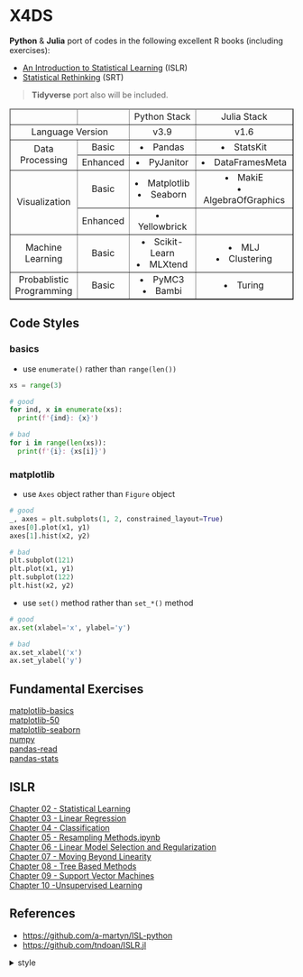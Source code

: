 # X4DS

**Python** & **Julia** port of codes in the following excellent R books (including exercises):

- [An Introduction to Statistical Learning](https://www.statlearning.com/) (ISLR)
- [Statistical Rethinking](https://xcelab.net/rm/statistical-rethinking/) (SRT)

> **Tidyverse** port also will be included.

<table border="1">
  <thead>
    <tr>
      <td></td>
      <td></td>
      <td>Python Stack</td>
      <td>Julia Stack</td>
    </tr>
  </thead>
  <tbody>
    <tr>
      <td colspan="2">Language Version</td>
      <td>v3.9</td>
      <td>v1.6</td>
    </tr>
    <tr>
      <td rowspan="2">Data <br />Processing</td>
      <td>Basic</td>
      <td><li>Pandas</li></td>
      <td><li>StatsKit</li></td>
    </tr>
    <tr>
      <td>Enhanced</td>
      <td><li>PyJanitor</li></td>
      <td><li>DataFramesMeta</li></td>
    </tr>
    <tr>
      <td rowspan="2">Visualization</td>
      <td>Basic</td>
      <td>
        <li>Matplotlib</li>
        <li>Seaborn</li>
      </td>
      <td>
        <li>MakiE</li>
        <li>AlgebraOfGraphics</li>
      </td>
    </tr>
    <tr>
      <td>Enhanced</td>
      <td><li>Yellowbrick</li></td>
      <td></td>
    </tr>
    <tr>
      <td>Machine<br />Learning</td>
      <td>Basic</td>
      <td>
        <li>Scikit-Learn</li>
        <li>MLXtend</li>
      </td>
      <td>
        <li>MLJ</li>
        <li>Clustering</li>
      </td>
    </tr>
    <tr>
      <td>
        Probablistic<br />
        Programming
      </td>
      <td>Basic</td>
      <td>
        <li>PyMC3</li>
        <li>Bambi</li>
      </td>
      <td><li>Turing</li></td>
    </tr>
  </tbody>
</table>

## Code Styles

### basics

- use `enumerate()` rather than `range(len())`

```python
xs = range(3)

# good
for ind, x in enumerate(xs):
  print(f'{ind}: {x}')

# bad
for i in range(len(xs)):
  print(f'{i}: {xs[i]}')
```

### matplotlib

- use `Axes` object rather than `Figure` object

```python
# good
_, axes = plt.subplots(1, 2, constrained_layout=True)
axes[0].plot(x1, y1)
axes[1].hist(x2, y2)

# bad
plt.subplot(121)
plt.plot(x1, y1)
plt.subplot(122)
plt.hist(x2, y2)
```

- use `set()` method rather than `set_*()` method

```python
# good
ax.set(xlabel='x', ylabel='y')

# bad
ax.set_xlabel('x')
ax.set_ylabel('y')
```

## Fundamental Exercises

[matplotlib-basics](https://nbviewer.jupyter.org/github/gitony0101/X4DS/blob/main/evan/mpl_basics.ipynb)<br>
[matplotlib-50](https://nbviewer.jupyter.org/github/gitony0101/X4DS/blob/main/evan/mpl50.ipynb)<br>
[matplotlib-seaborn](https://nbviewer.jupyter.org/github/gitony0101/X4DS/blob/main/evan/mpl50_seaborn.ipynb)<br>
[numpy](https://nbviewer.jupyter.org/github/gitony0101/X4DS/blob/main/evan/numpy.ipynb)<br>
[pandas-read](https://nbviewer.jupyter.org/github/gitony0101/X4DS/blob/main/evan/pandas_read.ipynb)<br>
[pandas-stats](https://nbviewer.jupyter.org/github/gitony0101/X4DS/blob/main/evan/pandas_stats.ipynb)<br>

## ISLR

[Chapter 02 - Statistical Learning](https://nbviewer.jupyter.org/github/gitony0101/X4DS/blob/main/ISLR/Ch02%20-%20Statistical%20Learning.ipynb)<br>
[Chapter 03 - Linear Regression](https://nbviewer.jupyter.org/github/gitony0101/X4DS/blob/main/ISLR/Ch03%20-%20Linear%20Regression.ipynb)<br>
[Chapter 04 - Classification](https://nbviewer.jupyter.org/github/gitony0101/X4DS/blob/main/ISLR/Ch04%20-%20Classification.ipynb)
<br>
[Chapter 05 - Resampling Methods.ipynb](https://nbviewer.jupyter.org/github/gitony0101/X4DS/blob/main/ISLR/Ch05%20-%20Resampling%20Methods.ipynb)
<br>
[Chapter 06 - Linear Model Selection and Regularization](https://nbviewer.jupyter.org/github/gitony0101/X4DS/blob/main/ISLR/Ch05%20-%20Resampling%20Methods.ipynb)
<br>
[Chapter 07 - Moving Beyond Linearity](https://nbviewer.jupyter.org/github/gitony0101/X4DS/blob/main/ISLR/Ch07%20-%20Moving%20Beyond%20Linearity.ipynb)
<br>
[Chapter 08 - Tree Based Methods](https://nbviewer.jupyter.org/github/gitony0101/X4DS/blob/main/ISLR/Ch08%20-%20Tree-Based%20Methods.ipynb)
<br>
[Chapter 09 - Support Vector Machines](https://nbviewer.jupyter.org/github/gitony0101/X4DS/blob/main/ISLR/Ch09%20-%20Support%20Vector%20Machines.ipynb)
<br>
[Chapter 10 -Unsupervised Learning](https://nbviewer.jupyter.org/github/gitony0101/X4DS/blob/main/ISLR/Ch10%20-%20Unsupervised%20Learning.ipynb)





## References

- https://github.com/a-martyn/ISL-python
- https://github.com/tndoan/ISLR.jl

<details>
  <summary>style</summary>
  <style>
    table {
      border-collapse: collapse;
      text-align: center;
    }
  </style>
</details>
